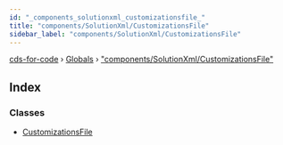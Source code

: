 ```yaml
---
id: "_components_solutionxml_customizationsfile_"
title: "components/SolutionXml/CustomizationsFile"
sidebar_label: "components/SolutionXml/CustomizationsFile"
---
```


[cds-for-code](../index.md) › [Globals](../globals.md) › ["components/SolutionXml/CustomizationsFile"](_components_solutionxml_customizationsfile_.md)

## Index

### Classes

* [CustomizationsFile](../classes/_components_solutionxml_customizationsfile_.customizationsfile.md)
